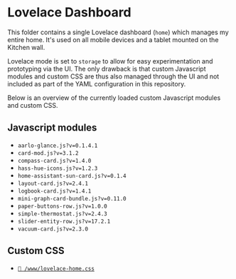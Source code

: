 # Lovelace Dashboard

This folder contains a single Lovelace dashboard (`home`) which manages my
entire home. It's used on all mobile devices and a tablet mounted on the Kitchen
wall.

Lovelace mode is set to `storage` to allow for easy experimentation and
prototyping via the UI. The only drawback is that custom Javascript modules and
custom CSS are thus also managed through the UI and not included as part of the
YAML configuration in this repository.

Below is an overview of the currently loaded custom Javascript modules and
custom CSS.

## Javascript modules

- `aarlo-glance.js?v=0.1.4.1`
- `card-mod.js?v=3.1.2`
- `compass-card.js?v=1.4.0`
- `hass-hue-icons.js?v=1.2.3`
- `home-assistant-sun-card.js?v=0.1.4`
- `layout-card.js?v=2.4.1`
- `logbook-card.js?v=1.4.1`
- `mini-graph-card-bundle.js?v=0.11.0`
- `paper-buttons-row.js?v=1.0.0`
- `simple-thermostat.js?v=2.4.3`
- `slider-entity-row.js?v=17.2.1`
- `vacuum-card.js?v=2.3.0`

## Custom CSS

- [`📄 /www/lovelace-home.css`](/www/lovelace-home.css)
